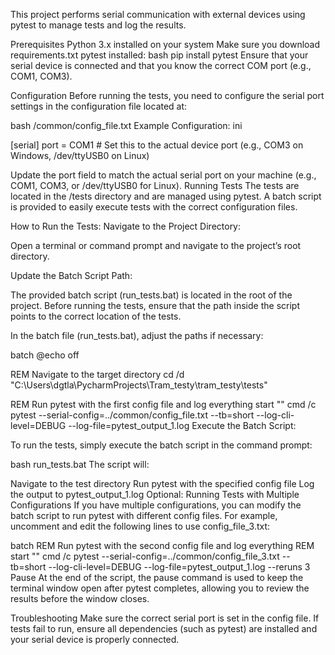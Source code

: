 This project performs serial communication with external devices using pytest to manage tests and log the results.

Prerequisites
Python 3.x installed on your system
Make sure you download requirements.txt
pytest installed:
bash
pip install pytest
Ensure that your serial device is connected and that you know the correct COM port (e.g., COM1, COM3).

Configuration
Before running the tests, you need to configure the serial port settings in the configuration file located at:

bash
/common/config_file.txt
Example Configuration:
ini

[serial]
port = COM1              # Set this to the actual device port (e.g., COM3 on Windows, /dev/ttyUSB0 on Linux)

Update the port field to match the actual serial port on your machine (e.g., COM1, COM3, or /dev/ttyUSB0 for Linux).
Running Tests
The tests are located in the /tests directory and are managed using pytest. A batch script is provided to easily execute tests with the correct configuration files.

How to Run the Tests:
Navigate to the Project Directory:

Open a terminal or command prompt and navigate to the project’s root directory.

Update the Batch Script Path:

The provided batch script (run_tests.bat) is located in the root of the project. Before running the tests, ensure that the path inside the script points to the correct location of the tests.

In the batch file (run_tests.bat), adjust the paths if necessary:

batch
@echo off

REM Navigate to the target directory
cd /d "C:\Users\dgtla\PycharmProjects\Tram_testy\tram_testy\tests\"

REM Run pytest with the first config file and log everything
start "" cmd /c pytest --serial-config=../common/config_file.txt --tb=short --log-cli-level=DEBUG --log-file=pytest_output_1.log
Execute the Batch Script:

To run the tests, simply execute the batch script in the command prompt:

bash
run_tests.bat
The script will:

Navigate to the test directory
Run pytest with the specified config file
Log the output to pytest_output_1.log
Optional: Running Tests with Multiple Configurations
If you have multiple configurations, you can modify the batch script to run pytest with different config files. For example, uncomment and edit the following lines to use config_file_3.txt:

batch
REM Run pytest with the second config file and log everything
REM start "" cmd /c pytest --serial-config=../common/config_file_3.txt --tb=short --log-cli-level=DEBUG --log-file=pytest_output_1.log --reruns 3
Pause
At the end of the script, the pause command is used to keep the terminal window open after pytest completes, allowing you to review the results before the window closes.

Troubleshooting
Make sure the correct serial port is set in the config file.
If tests fail to run, ensure all dependencies (such as pytest) are installed and your serial device is properly connected.
